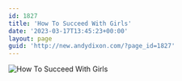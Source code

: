 ```yaml
---
id: 1827
title: 'How To Succeed With Girls'
date: '2023-03-17T13:45:23+00:00'
layout: page
guid: 'http://new.andydixon.com/?page_id=1827'
---
```


![How To Succeed With Girls](https://i0.wp.com/assets.g8x2.ldn.idrivee2-23.com/posters/How%20To%20Succeed%20With%20Girls%2001.jpg?w=1200&ssl=1 "How To Succeed With Girls")